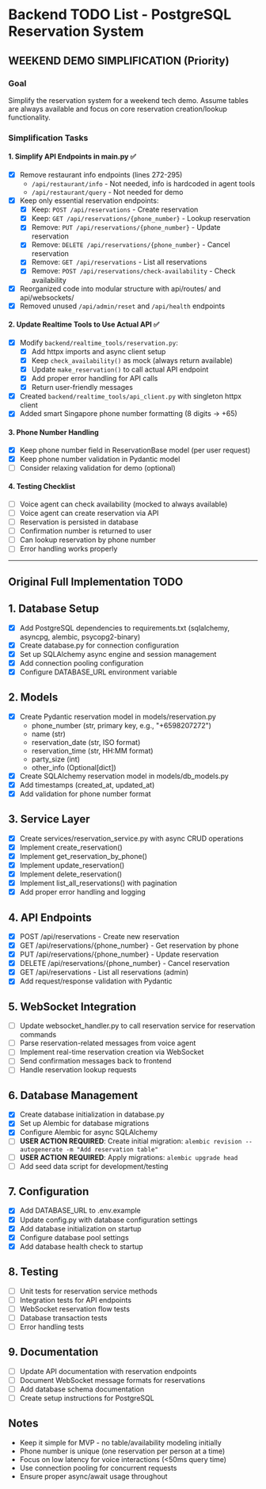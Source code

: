 # Backend TODO List - PostgreSQL Reservation System

## WEEKEND DEMO SIMPLIFICATION (Priority)

### Goal
Simplify the reservation system for a weekend tech demo. Assume tables are always available and focus on core reservation creation/lookup functionality.

### Simplification Tasks

#### 1. Simplify API Endpoints in main.py ✅
- [x] Remove restaurant info endpoints (lines 272-295)
  - `/api/restaurant/info` - Not needed, info is hardcoded in agent tools
  - `/api/restaurant/query` - Not needed for demo
- [x] Keep only essential reservation endpoints:
  - [x] Keep: `POST /api/reservations` - Create reservation
  - [x] Keep: `GET /api/reservations/{phone_number}` - Lookup reservation
  - [x] Remove: `PUT /api/reservations/{phone_number}` - Update reservation
  - [x] Remove: `DELETE /api/reservations/{phone_number}` - Cancel reservation
  - [x] Remove: `GET /api/reservations` - List all reservations
  - [x] Remove: `POST /api/reservations/check-availability` - Check availability
- [x] Reorganized code into modular structure with api/routes/ and api/websockets/
- [x] Removed unused `/api/admin/reset` and `/api/health` endpoints

#### 2. Update Realtime Tools to Use Actual API ✅
- [x] Modify `backend/realtime_tools/reservation.py`:
  - [x] Add httpx imports and async client setup
  - [x] Keep `check_availability()` as mock (always return available)
  - [x] Update `make_reservation()` to call actual API endpoint
  - [x] Add proper error handling for API calls
  - [x] Return user-friendly messages
- [x] Created `backend/realtime_tools/api_client.py` with singleton httpx client
- [x] Added smart Singapore phone number formatting (8 digits → +65)

#### 3. Phone Number Handling
- [x] Keep phone number field in ReservationBase model (per user request)
- [x] Keep phone number validation in Pydantic model
- [ ] Consider relaxing validation for demo (optional)

#### 4. Testing Checklist
- [ ] Voice agent can check availability (mocked to always available)
- [ ] Voice agent can create reservation via API
- [ ] Reservation is persisted in database
- [ ] Confirmation number is returned to user
- [ ] Can lookup reservation by phone number
- [ ] Error handling works properly

---

## Original Full Implementation TODO

## 1. Database Setup
- [x] Add PostgreSQL dependencies to requirements.txt (sqlalchemy, asyncpg, alembic, psycopg2-binary)
- [x] Create database.py for connection configuration
- [x] Set up SQLAlchemy async engine and session management
- [x] Add connection pooling configuration
- [x] Configure DATABASE_URL environment variable

## 2. Models
- [x] Create Pydantic reservation model in models/reservation.py
  - phone_number (str, primary key, e.g., "+6598207272")
  - name (str)
  - reservation_date (str, ISO format)
  - reservation_time (str, HH:MM format)
  - party_size (int)
  - other_info (Optional[dict])
- [x] Create SQLAlchemy reservation model in models/db_models.py
- [x] Add timestamps (created_at, updated_at)
- [x] Add validation for phone number format

## 3. Service Layer
- [x] Create services/reservation_service.py with async CRUD operations
- [x] Implement create_reservation()
- [x] Implement get_reservation_by_phone()
- [x] Implement update_reservation()
- [x] Implement delete_reservation()
- [x] Implement list_all_reservations() with pagination
- [x] Add proper error handling and logging

## 4. API Endpoints
- [x] POST /api/reservations - Create new reservation
- [x] GET /api/reservations/{phone_number} - Get reservation by phone
- [x] PUT /api/reservations/{phone_number} - Update reservation
- [x] DELETE /api/reservations/{phone_number} - Cancel reservation
- [x] GET /api/reservations - List all reservations (admin)
- [x] Add request/response validation with Pydantic

## 5. WebSocket Integration
- [ ] Update websocket_handler.py to call reservation service for reservation commands
- [ ] Parse reservation-related messages from voice agent
- [ ] Implement real-time reservation creation via WebSocket
- [ ] Send confirmation messages back to frontend
- [ ] Handle reservation lookup requests

## 6. Database Management
- [x] Create database initialization in database.py
- [x] Set up Alembic for database migrations
- [x] Configure Alembic for async SQLAlchemy
- [ ] **USER ACTION REQUIRED**: Create initial migration: `alembic revision --autogenerate -m "Add reservation table"`
- [ ] **USER ACTION REQUIRED**: Apply migrations: `alembic upgrade head`
- [ ] Add seed data script for development/testing

## 7. Configuration
- [x] Add DATABASE_URL to .env.example
- [x] Update config.py with database configuration settings
- [x] Add database initialization on startup
- [x] Configure database pool settings
- [x] Add database health check to startup

## 8. Testing
- [ ] Unit tests for reservation service methods
- [ ] Integration tests for API endpoints
- [ ] WebSocket reservation flow tests
- [ ] Database transaction tests
- [ ] Error handling tests

## 9. Documentation
- [ ] Update API documentation with reservation endpoints
- [ ] Document WebSocket message formats for reservations
- [ ] Add database schema documentation
- [ ] Create setup instructions for PostgreSQL

## Notes
- Keep it simple for MVP - no table/availability modeling initially
- Phone number is unique (one reservation per person at a time)
- Focus on low latency for voice interactions (<50ms query time)
- Use connection pooling for concurrent requests
- Ensure proper async/await usage throughout